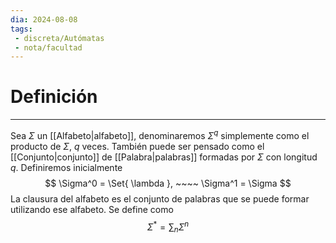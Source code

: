 ```yaml
---
dia: 2024-08-08
tags: 
 - discreta/Autómatas
 - nota/facultad
---
```

# Definición
---
Sea $\Sigma$ un [[Alfabeto|alfabeto]], denominaremos $\Sigma^q$ simplemente como el producto de $\Sigma$, $q$ veces. También puede ser pensado como el [[Conjunto|conjunto]] de [[Palabra|palabras]] formadas por $\Sigma$ con longitud $q$. Definiremos inicialmente $$ \Sigma^0 = \Set{ \lambda }, ~~~~ \Sigma^1 = \Sigma $$
La clausura del alfabeto es el conjunto de palabras que se puede formar utilizando ese alfabeto. Se define como $$ \Sigma^* = \sum_n \Sigma^n  $$